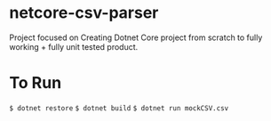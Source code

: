 # netcore-csv-parser
Project focused on Creating Dotnet Core project from scratch to fully working + fully unit tested product.


# To Run
`$ dotnet restore`
`$ dotnet build`
`$ dotnet run mockCSV.csv`
